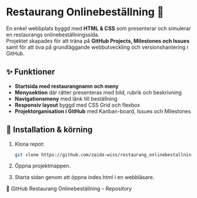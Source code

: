 # Restaurang Onlinebeställning 🍜

En enkel webbplats byggd med **HTML & CSS** som presenterar och simulerar en restaurangs onlinebeställningssida.  
Projektet skapades för att träna på **GitHub Projects, Milestones och Issues** samt för att öva på grundläggande webbutveckling och versionshantering i GitHub.

## ✨ Funktioner
- **Startsida med restaurangnamn och meny**  
- **Menysektion** där rätter presenteras med bild, rubrik och beskrivning  
- **Navigationsmeny** med länk till beställning  
- **Responsiv layout** byggd med CSS Grid och flexbox  
- **Projektorganisation i GitHub** med Kanban-board, Issues och Milestones  

## 🚀 Installation & körning
1. Klona repot:
   ```bash
   git clone https://github.com/zaida-wiss/restaurang_onlinebestallning.git
2. Öppna projektmappen.

3. Starta sidan genom att öppna index.html i en webbläsare.

🔗 GitHub
Restaurang Onlinebeställning – Repository
